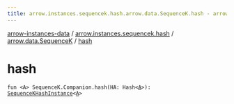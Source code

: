 ```yaml
---
title: arrow.instances.sequencek.hash.arrow.data.SequenceK.hash - arrow-instances-data
---
```


[arrow-instances-data](../../index.html) / [arrow.instances.sequencek.hash](../index.html) / [arrow.data.SequenceK](index.html) / [hash](./hash.html)

# hash

`fun <A> SequenceK.Companion.hash(HA: Hash<`[`A`](hash.html#A)`>): `[`SequenceKHashInstance`](../../arrow.instances/-sequence-k-hash-instance/index.html)`<`[`A`](hash.html#A)`>`